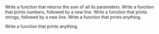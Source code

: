 Write a function that returns the sum of all its parameters.
Write a function that prints numbers, followed by a new line.
Write a function that prints strings, followed by a new line.
Write a function that prints anything.



Write a function that prints anything.



